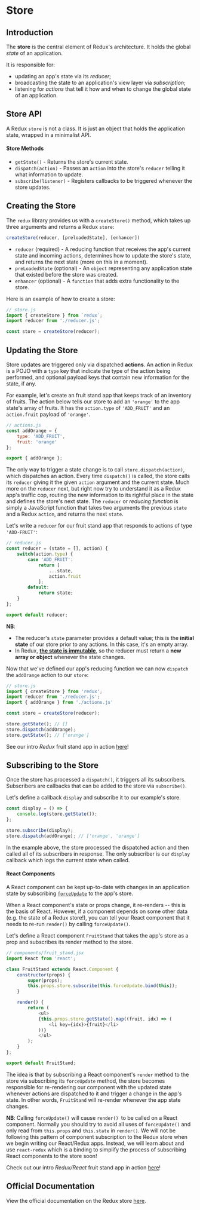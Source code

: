 # Store

## Introduction

The **store** is the central element of Redux's architecture. It holds the
global *state* of an application.

It is responsible for:
+ updating an app's state via its *reducer*;
+ broadcasting the state to an application's view layer via *subscription*;
+ listening for *actions* that tell it how and when to change the global state
 of an application.

## Store API

A Redux `store` is not a class. It is just an object that holds the application
state, wrapped in a minimalist API.

#### Store Methods
+ `getState()` - Returns the store's current state.
+ `dispatch(action)` - Passes an `action` into the store's `reducer` telling it
 what information to update.
+ `subscribe(listener)` - Registers callbacks to be triggered whenever the store updates.

## Creating the Store

The `redux` library provides us with a `createStore()` method, which takes up three arguments and returns a Redux `store`:

```js
createStore(reducer, [preloadedState], [enhancer])
```

+	`reducer` (required) - A reducing function that receives the app's current state and incoming actions, determines how to update the store's state, and returns the next state (more on this in a moment).
+ `preLoadedState` (optional) - An `object` representing any application state
 that existed before the store was created.
+ `enhancer` (optional) - A `function` that adds extra functionality to the store.


Here is an example of how to create a store:

```js
// store.js
import { createStore } from `redux`;
import reducer from './reducer.js';

const store = createStore(reducer);
```

## Updating the Store

Store updates are triggered only via dispatched **actions**. An action in Redux
is a POJO with a `type` key that indicate the type of the action being
performed, and optional payload keys that contain new information for the state,
if any.

For example, let's create an fruit stand app that keeps track of an inventory of
fruits. The action below tells our store to add an `'orange'` to the app state's
array of fruits. It has the `action.type` of `'ADD_FRUIT'` and an `action.fruit`
payload of `'orange'`.

```js
// actions.js
const addOrange = {
	type: 'ADD_FRUIT',
	fruit: 'orange'
};

export { addOrange };
```

The only way to trigger a state change is to call `store.dispatch(action)`,
which dispatches an action. Every time `dispatch()` is called, the store calls
its `reducer` giving it the given `action` argument and the current state. Much
more on the `reducer` next, but right now try to understand it as a Redux app's
traffic cop, routing the new information to its rightful place in the state and
defines the store's next state. The `reducer` or *reducing function* is simply a
JavaScript function that takes two arguments the previous `state` and a Redux
`action`, and returns the next `state`.

Let's write a `reducer` for our fruit stand app that responds to actions of type
`'ADD-FRUIT'`:

```js
// reducer.js
const reducer = (state = [], action) {
	switch(action.type) {
		case 'ADD_FRUIT':
			return [
				...state,
				action.fruit
			];
		default:
			return state;
	}
};

export default reducer;
```

**NB**:
-	The reducer's `state` parameter provides a default value; this is
the **initial state** of our store prior to any actions. In this case, it's an
empty array.
-	In Redux, [**the state is immutable**][why-immutable], so the reducer
must return a **new array or object** whenever the state changes.

Now that we've defined our app's reducing function we can now `dispatch` the
`addOrange` action to our `store`:

```js
// store.js
import { createStore } from 'redux';
import reducer from './reducer.js';
import { addOrange } from './actions.js'

const store = createStore(reducer);

store.getState(); // []
store.dispatch(addOrange);
store.getState(); // ['orange']
```

See our intro *Redux* fruit stand app in action [here][fruit_stand_redux_app]!

[fruit_stand_redux_app]:../demos/fruit_stand_redux_app

## Subscribing to the Store

Once the store has processed a `dispatch()`, it triggers all its subscribers. Subscribers are callbacks that can be added to the store via `subscribe()`.

Let's define a callback `display` and subscribe it to our example's store.

```js
const display = () => {
	console.log(store.getState());
};

store.subscribe(display);
store.dispatch(addOrange); // ['orange', 'orange']
```

In the example above, the store processed the dispatched action and then called
all of its subscribers in response. The only subscriber is our `display`
callback which logs the current state when called.

#### React Components

A React component can be kept up-to-date with changes in an application state by
subscribing [`forceUpdate`][force-update] to the app's store.

When a React component's state or props change, it re-renders -- this is the
basis of React. However, if a component depends on some other data (e.g. the
state of a Redux store!), you can tell your React component that it needs to
re-run `render()` by calling `forceUpdate()`.

Let's define a React component `FruitStand` that takes the app's store as a prop and subscribes its render method to the store.
```js
// components/fruit_stand.jsx
import React from 'react';

class FruitStand extends React.Component {
	constructor(props) {
		super(props);
		this.props.store.subscribe(this.forceUpdate.bind(this));
	}

	render() {
		return (
			<ul>
			{this.props.store.getState().map((fruit, idx) => (
				<li key={idx}>{fruit}</li>
			))}
			</ul>
		);
	}
};

export default FruitStand;
```

The idea is that by subscribing a React component's `render` method to the store
via subscribing its `forceUpdate` method, the store becomes responsible for
re-rendering our component with the updated state whenever actions are
dispatched to it and trigger a change in the app's state. In other words,
`FruitStand` will re-render whenever the app state changes.

**NB**: Calling `forceUpdate()` will cause `render() `to be called on a React
component. Normally you should try to avoid all uses of `forceUpdate()` and
only read from `this.props` and `this.state` in `render()`. We will not be
following this pattern of component subscription to the Redux store when we
begin writing our React/Redux apps. Instead, we will learn about and use
`react-redux` which is a binding to simplify the process of subscribing React
components to the store soon!

Check out our intro *Redux/React* fruit stand app in action
[here][fruit_stand_react_app]!

[force-update]:https://facebook.github.io/react/docs/component-api.html#forceupdate
[fruit_stand_react_app]:../demos/fruit_stand_react_app

## Official Documentation

View the official documentation on the Redux store [here][redux-js].

[redux-js]: http://redux.js.org/docs/basics/Store.html

[why-immutable]: https://github.com/reactjs/redux/issues/758
